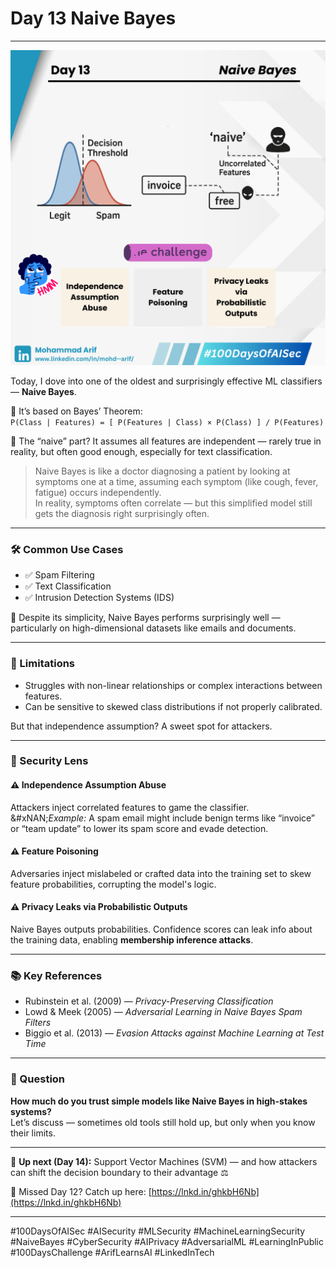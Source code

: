 # Day 13 Naive Bayes

***

![Day 13 Poster](images/day13-poster.png)

Today, I dove into one of the oldest and surprisingly effective ML classifiers — **Naive Bayes**.

🔹 It’s based on Bayes’ Theorem:\
`P(Class | Features) = [ P(Features | Class) × P(Class) ] / P(Features)`

🔹 The “naive” part? It assumes all features are independent — rarely true in reality, but often good enough, especially for text classification.

> Naive Bayes is like a doctor diagnosing a patient by looking at symptoms one at a time, assuming each symptom (like cough, fever, fatigue) occurs independently.\
> In reality, symptoms often correlate — but this simplified model still gets the diagnosis right surprisingly often.

***

### 🛠️ Common Use Cases

* ✅ Spam Filtering
* ✅ Text Classification
* ✅ Intrusion Detection Systems (IDS)

🧠 Despite its simplicity, Naive Bayes performs surprisingly well — particularly on high-dimensional datasets like emails and documents.

***

### 🚧 Limitations

* Struggles with non-linear relationships or complex interactions between features.
* Can be sensitive to skewed class distributions if not properly calibrated.

But that independence assumption? A sweet spot for attackers.

***

### 🔐 Security Lens

#### ⚠️ Independence Assumption Abuse

Attackers inject correlated features to game the classifier.\
&#xNAN;_&#x45;xample:_ A spam email might include benign terms like “invoice” or “team update” to lower its spam score and evade detection.

#### ⚠️ Feature Poisoning

Adversaries inject mislabeled or crafted data into the training set to skew feature probabilities, corrupting the model's logic.

#### ⚠️ Privacy Leaks via Probabilistic Outputs

Naive Bayes outputs probabilities. Confidence scores can leak info about the training data, enabling **membership inference attacks**.

***

### 📚 Key References

* Rubinstein et al. (2009) — _Privacy-Preserving Classification_
* Lowd & Meek (2005) — _Adversarial Learning in Naive Bayes Spam Filters_
* Biggio et al. (2013) — _Evasion Attacks against Machine Learning at Test Time_

***

### 💬 Question

**How much do you trust simple models like Naive Bayes in high-stakes systems?**\
Let’s discuss — sometimes old tools still hold up, but only when you know their limits.

***

📅 **Up next (Day 14):** Support Vector Machines (SVM) — and how attackers can shift the decision boundary to their advantage ⚖️

🔗 Missed Day 12? Catch up here: [https://lnkd.in/ghkbH6Nb](https://lnkd.in/ghkbH6Nb)

***

\#100DaysOfAISec #AISecurity #MLSecurity #MachineLearningSecurity #NaiveBayes #CyberSecurity #AIPrivacy #AdversarialML #LearningInPublic #100DaysChallenge #ArifLearnsAI #LinkedInTech
